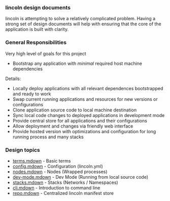 ### lincoln design documents

lincoln is attempting to solve a relatively complicated problem. Having a strong
set of design documents will help with ensuring that the core of the application
is built with clarity.

### General Responsibilities

Very high level of goals for this project

- Bootstrap any application with _minimal_ required host machine dependencies

Details:

- Locally deploy applications with all relevant dependences bootstrapped and
  ready to work
- Swap current running applications and resources for new versions or
  configurations
- Clone application source code to local machine destination
- Sync local code changes to deployed applications in development mode
- Provide central store for all applications and their configurations
- Allow deployment and changes via friendly web interface
- Provide hosted version with optimizations and configuration for long running
  process and many stacks

### Design topics

- [terms.mdown](./terms.mdown) - Basic terms
- [config.mdown](./config.mdown) - Configuration (lincoln.yml)
- [nodes.mdown](./nodes.mdown) - Nodes (Wrapped processes)
- [dev-mode.mdown](./dev-mode.mdown) - Dev Mode (Running from local source code)
- [stacks.mdown](./stacks.mdown) - Stacks (Networks / Namespaces)
- [cli.mdown](./cli.mdown) - Introduction to command line
- [repo.mdown](./repo.mdown) - Centralized lincoln manifest store
